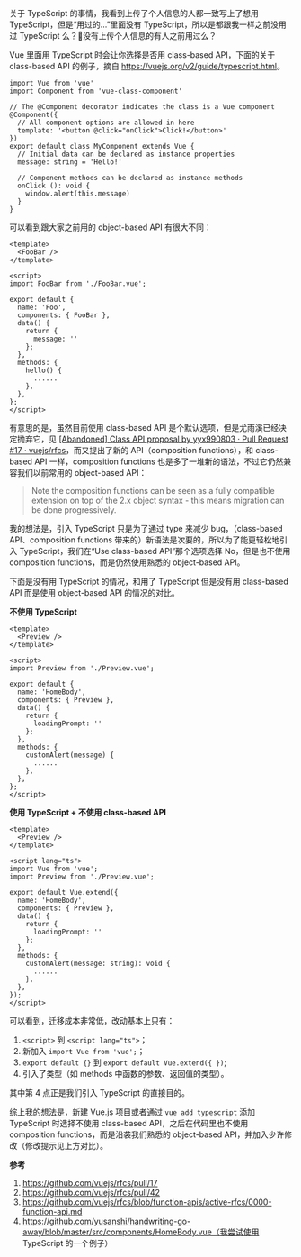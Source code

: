 关于 TypeScript 的事情，我看到上传了个人信息的人都一致写上了想用 TypeScript，但是“用过的...”里面没有 TypeScript，所以是都跟我一样之前没用过 TypeScript 么？🤣没有上传个人信息的有人之前用过么？

Vue 里面用 TypeScript 时会让你选择是否用 class-based API，下面的关于 class-based API 的例子，摘自 <https://vuejs.org/v2/guide/typescript.html>。

```vue
import Vue from 'vue'
import Component from 'vue-class-component'

// The @Component decorator indicates the class is a Vue component
@Component({
  // All component options are allowed in here
  template: '<button @click="onClick">Click!</button>'
})
export default class MyComponent extends Vue {
  // Initial data can be declared as instance properties
  message: string = 'Hello!'

  // Component methods can be declared as instance methods
  onClick (): void {
    window.alert(this.message)
  }
}
```

可以看到跟大家之前用的 object-based API 有很大不同：

```vue
<template>
  <FooBar />
</template>

<script>
import FooBar from './FooBar.vue';

export default {
  name: 'Foo',
  components: { FooBar },
  data() {
    return {
      message: ''
    };
  },
  methods: {
    hello() {
      ......
    },
  },
};
</script>
```

有意思的是，虽然目前使用 class-based API 是个默认选项，但是尤雨溪已经决定抛弃它，见 [[Abandoned] Class API proposal by yyx990803 · Pull Request #17 · vuejs/rfcs](https://github.com/vuejs/rfcs/pull/17#issuecomment-494242121)，而又提出了新的 API（composition functions），和 class-based API 一样，composition functions 也是多了一堆新的语法，不过它仍然兼容我们以前常用的 object-based API：

> Note the composition functions can be seen as a fully compatible extension on top of the 2.x object syntax - this means migration can be done progressively.

我的想法是，引入 TypeScript 只是为了通过 type 来减少 bug，（class-based API、composition functions 带来的）新语法是次要的，所以为了能更轻松地引入 TypeScript，我们在“Use class-based API”那个选项选择 No，但是也不使用 composition functions，而是仍然使用熟悉的 object-based API。

下面是没有用 TypeScript 的情况，和用了 TypeScript 但是没有用 class-based API 而是使用 object-based API 的情况的对比。

**不使用 TypeScript**

```vue
<template>
  <Preview />
</template>

<script>
import Preview from './Preview.vue';

export default {
  name: 'HomeBody',
  components: { Preview },
  data() {
    return {
      loadingPrompt: ''
    };
  },
  methods: {
    customAlert(message) {
      ......
    },
  },
};
</script>
```

**使用 TypeScript + 不使用 class-based API**

```vue
<template>
  <Preview />
</template>

<script lang="ts">
import Vue from 'vue';
import Preview from './Preview.vue';

export default Vue.extend({
  name: 'HomeBody',
  components: { Preview },
  data() {
    return {
      loadingPrompt: ''
    };
  },
  methods: {
    customAlert(message: string): void {
      ......
    },
  },
});
</script>

```
可以看到，迁移成本非常低，改动基本上只有：

1. `<script>` 到 `<script lang="ts">`；
2. 新加入 `import Vue from 'vue';`；
3. `export default {}` 到 `export default Vue.extend({ })`;
4. 引入了类型（如 methods 中函数的参数、返回值的类型）。

其中第 4 点正是我们引入 TypeScript 的直接目的。



综上我的想法是，新建 Vue.js 项目或者通过 `vue add typescript` 添加 TypeScript 时选择不使用 class-based API，之后在代码里也不使用  composition functions，而是沿袭我们熟悉的 object-based API，并加入少许修改（修改提示见上方对比）。



**参考**

1. https://github.com/vuejs/rfcs/pull/17
2. https://github.com/vuejs/rfcs/pull/42
3. https://github.com/vuejs/rfcs/blob/function-apis/active-rfcs/0000-function-api.md
4. https://github.com/yusanshi/handwriting-go-away/blob/master/src/components/HomeBody.vue（我尝试使用 TypeScript 的一个例子）

